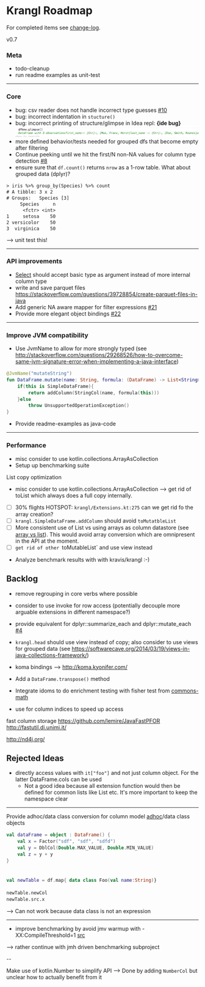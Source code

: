 Krangl Roadmap
==============

For completed items see [change-log](../CHANGES.md).

v0.7

### Meta

* todo-cleanup
* run readme examples as unit-test

----
### Core
* bug: csv reader does not handle incorrect type guesses [#10](https://github.com/holgerbrandl/krangl/issues/10)
* bug: incorrect indentation in `stucture()`
* bug: incorrect printing of structure/glimpse in Idea repl: **{ide bug}**
![](.roadmap_images/27681fbd.png)
* more defined behavior/tests needed for grouped dfs that become empty after filtering
* Continue peeking until we hit the first/N non-NA values for column type detection [#8](https://github.com/holgerbrandl/krangl/issues/8)
* ensure sure that `df.count()` returns `nrow` as a 1-row table. What about grouped data (dplyr)?
```
> iris %>% group_by(Species) %>% count
# A tibble: 3 x 2
# Groups:   Species [3]
     Species     n
      <fctr> <int>
1     setosa    50
2 versicolor    50
3  virginica    50
```
--> unit test this!


---
### API improvements


* [Select](src/main/kotlin/krangl/Select.kt#L68) should accept basic type as argument instead of more internal column type
* write and save parquet files https://stackoverflow.com/questions/39728854/create-parquet-files-in-java
* Add generic NA aware mapper for filter expressions [#21](https://github.com/holgerbrandl/krangl/issues/21)
* Provide more elegant object bindings [#22](https://github.com/holgerbrandl/krangl/issues/22)

---

### Improve JVM compatibility


* Use JvmName to allow for more strongly typed (see  http://stackoverflow.com/questions/29268526/how-to-overcome-same-jvm-signature-error-when-implementing-a-java-interface)
```kotlin
@JvmName("mutateString")
fun DataFrame.mutate(name: String, formula: (DataFrame) -> List<String>): DataFrame {
    if(this is SimpleDataFrame){
        return addColumn(StringCol(name, formula(this)))
    }else
        throw UnsupportedOperationException()
}

```
* Provide readme-examples as java-code

---
### Performance

* misc consider to use kotlin.collections.ArrayAsCollection
* Setup up benchmarking suite

List copy optimization
* misc consider to use kotlin.collections.ArrayAsCollection --> get rid of toList which always does a full copy internally.
* [ ] 30% flights HOTSPOT: `krangl/Extensions.kt:275` can we get rid fo the array creation?
* [ ] `krangl.SimpleDataFrame.addColumn` should avoid `toMutatbleList`
* [ ] More consistent use of List vs using arrays as column datastore (see [array vs list](http://stackoverflow.com/questions/716597/array-or-list-in-java-which-is-faster)). This would avoid array conversion which are omnipresent in the API at the moment.
* [ ] `get rid of other `toMutableList` and use view instead
* Analyze benchmark results with with kravis/krangl :-)


Backlog
-------

* remove regrouping in core verbs where possible
* consider to use invoke for row access (potentially decouple more arguable extensions in different namespace?)
* provide equivalent for dplyr::summarize_each and dplyr::mutate_each [#4](https://github.com/holgerbrandl/krangl/issues/4)

* `krangl.head` should use view instead of copy; also consider to use views for grouped data (see https://softwarecave.org/2014/03/19/views-in-java-collections-framework/)


* koma bindings --> http://koma.kyonifer.com/
* Add a `DataFrame.transpose()` method




* Integrate idoms to do enrichment testing with fisher test from [commons-math](http://commons.apache.org/proper/commons-math/apidocs/org/apache/commons/math3/distribution/HypergeometricDistribution.html)


* use for column indices to speed up access




fast column storage
https://github.com/lemire/JavaFastPFOR
http://fastutil.di.unimi.it/

http://nd4j.org/


## Rejected Ideas


* directly access values with `it["foo"]` and not just column object. For the latter DataFrame.cols can be used
    * Not a good idea because all extension function would then be defined for common lists like List<Int> etc. It's more important to keep the namespace clear


---

Provide adhoc/data class conversion for column model [adhoc](https://kotlinlang.org/docs/reference/object-declarations.html#object-expressions)/data class objects
```kotlin
val dataFrame = object : DataFrame() {
    val x = Factor("sdf", "sdf", "sdfd")
    val y = DblCol(Double.MAX_VALUE, Double.MIN_VALUE)
    val z = y + y
}


val newTable = df.map{ data class Foo(val name:String)}

newTable.newCol
newTable.src.x
```

-->  Can not work because data class is not an expression

---

* improve benchmarking by avoid jmv warmup with -XX:CompileThreshold=1 [src](http://stackoverflow.com/questions/1481853/technique-or-utility-to-minimize-java-warm-up-time)

--> rather continue with jmh driven benchmarking subproject


--

Make use of kotlin.Number to simplify API --> Done by adding `NumberCol` but unclear how to actually benefit from it
